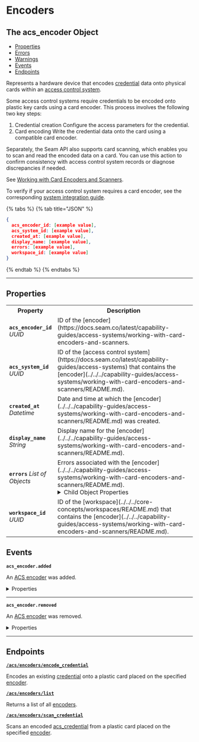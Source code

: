 # Encoders

## The acs_encoder Object

- [Properties](./#properties)
- [Errors](./#errors)
- [Warnings](./#warnings)
- [Events](./#events)
- [Endpoints](./#endpoints)


Represents a hardware device that encodes [credential](../../../capability-guides/access-systems/managing-credentials.md) data onto physical cards within an [access control system](https://docs.seam.co/latest/capability-guides/access-systems).

Some access control systems require credentials to be encoded onto plastic key cards using a card encoder. This process involves the following two key steps:

1. Credential creation
   Configure the access parameters for the credential.
2. Card encoding
   Write the credential data onto the card using a compatible card encoder.

Separately, the Seam API also supports card scanning, which enables you to scan and read the encoded data on a card. You can use this action to confirm consistency with access control system records or diagnose discrepancies if needed.

 See [Working with Card Encoders and Scanners](../../../capability-guides/access-systems/working-with-card-encoders-and-scanners/README.md).

To verify if your access control system requires a card encoder, see the corresponding [system integration guide](../../../device-and-system-integration-guides/overview.md#access-control-systems).

{% tabs %}
{% tab title="JSON" %}
```json
{
  acs_encoder_id: [example value],
  acs_system_id: [example value],
  created_at: [example value],
  display_name: [example value],
  errors: [example value],
  workspace_id: [example value]
}
```
{% endtab %}
{% endtabs %}

---

## Properties

<table>
<tr><th width="25%">Property</th><th>Description</th></tr>
<tr><td><strong><code>acs_encoder_id</code></strong> <i>UUID</i></td>
<td>
ID of the [encoder](https://docs.seam.co/latest/capability-guides/access-systems/working-with-card-encoders-and-scanners.


</td></tr>

<tr><td><strong><code>acs_system_id</code></strong> <i>UUID</i></td>
<td>
ID of the [access control system](https://docs.seam.co/latest/capability-guides/access-systems) that contains the [encoder](../../../capability-guides/access-systems/working-with-card-encoders-and-scanners/README.md).


</td></tr>

<tr><td><strong><code>created_at</code></strong> <i>Datetime</i></td>
<td>
Date and time at which the [encoder](../../../capability-guides/access-systems/working-with-card-encoders-and-scanners/README.md) was created.


</td></tr>

<tr><td><strong><code>display_name</code></strong> <i>String</i></td>
<td>
Display name for the [encoder](../../../capability-guides/access-systems/working-with-card-encoders-and-scanners/README.md).


</td></tr>

<tr><td><strong><code>errors</code></strong> <i>List</i> <i>of Objects</i></td>
<td>
Errors associated with the [encoder](../../../capability-guides/access-systems/working-with-card-encoders-and-scanners/README.md).

<details>

<summary>Child Object Properties</summary>

- <strong><code>created_at</code></strong> <i>Datetime</i>

  Date and time at which Seam created the error.



- <strong><code>error_code</code></strong> <i>String</i>

  Unique identifier of the type of error. Enables quick recognition and categorization of the issue.



- <strong><code>message</code></strong> <i>String</i>

  Detailed description of the error. Provides insights into the issue and potentially how to rectify it.


</details>


</td></tr>

<tr><td><strong><code>workspace_id</code></strong> <i>UUID</i></td>
<td>
ID of the [workspace](../../../core-concepts/workspaces/README.md) that contains the [encoder](../../../capability-guides/access-systems/working-with-card-encoders-and-scanners/README.md).


</td></tr>

</table>

## Events

**`acs_encoder.added`**

An [ACS encoder](../../../capability-guides/access-systems/working-with-card-encoders-and-scanners/README.md) was added.

<details>

<summary>Properties</summary>

- <strong><code>acs_encoder_id</code></strong> <i>UUID</i>

  ID of the [ACS encoder](../../../capability-guides/access-systems/working-with-card-encoders-and-scanners/README.md).



- <strong><code>acs_system_id</code></strong> <i>UUID</i>

  ID of the [ACS system](https://docs.seam.co/latest/capability-guides/access-systems).



- <strong><code>connected_account_id</code></strong> <i>UUID</i>

  ID of the [connected account](../../../core-concepts/connected-accounts/README.md).



- <strong><code>created_at</code></strong> <i>Datetime</i>

  Date and time at which the event was created.



- <strong><code>event_id</code></strong> <i>UUID</i>

  ID of the event.



- <strong><code>event_type</code></strong> <i>String</i>



- <strong><code>occurred_at</code></strong> <i>Datetime</i>

  Date and time at which the event occurred.



- <strong><code>workspace_id</code></strong> <i>UUID</i>

  ID of the [workspace](../../../core-concepts/workspaces/README.md).


</details>

---

**`acs_encoder.removed`**

An [ACS encoder](../../../capability-guides/access-systems/working-with-card-encoders-and-scanners/README.md) was removed.

<details>

<summary>Properties</summary>

- <strong><code>acs_encoder_id</code></strong> <i>UUID</i>

  ID of the [ACS encoder](../../../capability-guides/access-systems/working-with-card-encoders-and-scanners/README.md).



- <strong><code>acs_system_id</code></strong> <i>UUID</i>

  ID of the [ACS system](https://docs.seam.co/latest/capability-guides/access-systems).



- <strong><code>connected_account_id</code></strong> <i>UUID</i>

  ID of the [connected account](../../../core-concepts/connected-accounts/README.md).



- <strong><code>created_at</code></strong> <i>Datetime</i>

  Date and time at which the event was created.



- <strong><code>event_id</code></strong> <i>UUID</i>

  ID of the event.



- <strong><code>event_type</code></strong> <i>String</i>



- <strong><code>occurred_at</code></strong> <i>Datetime</i>

  Date and time at which the event occurred.



- <strong><code>workspace_id</code></strong> <i>UUID</i>

  ID of the [workspace](../../../core-concepts/workspaces/README.md).


</details>

---

## Endpoints


[**`/acs/encoders/encode_credential`**](./encode_credential.md)

Encodes an existing [credential](../../../capability-guides/access-systems/managing-credentials.md) onto a plastic card placed on the specified [encoder](../../../capability-guides/access-systems/working-with-card-encoders-and-scanners/README.md).


[**`/acs/encoders/list`**](./list.md)

Returns a list of all [encoders](../../../capability-guides/access-systems/working-with-card-encoders-and-scanners/README.md).


[**`/acs/encoders/scan_credential`**](./scan_credential.md)

Scans an encoded [acs_credential](../../../capability-guides/access-systems/managing-credentials.md) from a plastic card placed on the specified [encoder](../../../capability-guides/access-systems/working-with-card-encoders-and-scanners/README.md).


